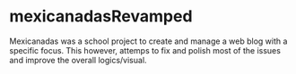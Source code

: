# mexicanadasRevamped
Mexicanadas was a school project to create and manage a web blog with a specific focus. This however, attemps to fix and polish most of the issues and improve the overall logics/visual.
